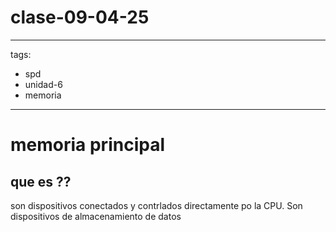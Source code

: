# clase-09-04-25
---
tags:
  - spd
  - unidad-6
  - memoria
---


# memoria principal

## que es ??

son dispositivos conectados y contrlados directamente po la CPU. Son dispositivos de almacenamiento de datos 
